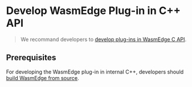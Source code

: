 # Develop WasmEdge Plug-in in C++ API

> We recommand developers to [develop plug-ins in WasmEdge C API](c.md).

## Prerequisites

For developing the WasmEdge plug-in in internal C++, developers should [build WasmEdge from source](../contribute/build_from_src.md).
